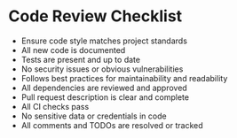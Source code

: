 # Code Review Checklist

- Ensure code style matches project standards
- All new code is documented
- Tests are present and up to date
- No security issues or obvious vulnerabilities
- Follows best practices for maintainability and readability
- All dependencies are reviewed and approved
- Pull request description is clear and complete
- All CI checks pass
- No sensitive data or credentials in code
- All comments and TODOs are resolved or tracked 